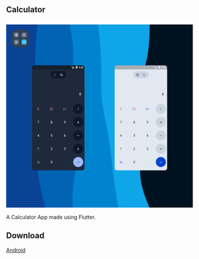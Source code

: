 ## Calculator

![Banner](./assets/banr.png)

A Calculator App made using Flutter.

## Download

[Android](./assets/app.apk)
